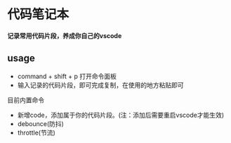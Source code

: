 #  代码笔记本

#### 记录常用代码片段，养成你自己的vscode

## usage

- command + shift + p 打开命令面板
- 输入记录的代码片段，即可完成复制，在使用的地方粘贴即可

目前内置命令

- 新增code，添加属于你的代码片段。(注：添加后需要重启vscode才能生效)
- debounce(防抖)
- throttle(节流)


